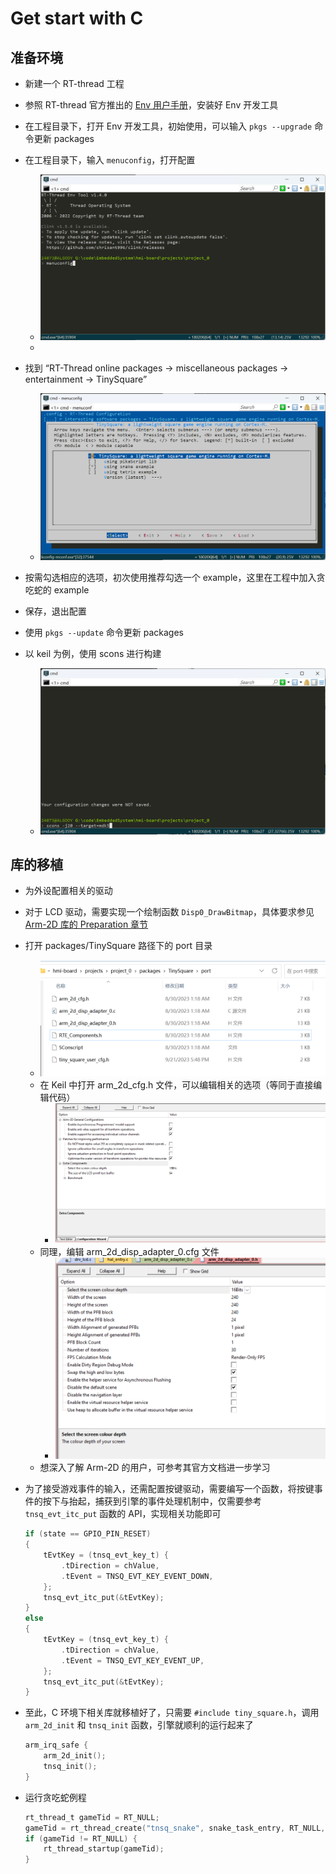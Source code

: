 # Get start with C

## 准备环境

- 新建一个 RT-thread 工程

- 参照 RT-thread 官方推出的 [Env 用户手册](https://www.rt-thread.org/document/site/#/development-tools/env/env)，安装好 Env 开发工具

- 在工程目录下，打开 Env 开发工具，初始使用，可以输入 `pkgs --upgrade` 命令更新 packages
 
- 在工程目录下，输入 `menuconfig`，打开配置
  - ![menuconfig](./image/menuconfig.png)
  - 
- 找到 “RT-Thread online packages -> miscellaneous packages -> entertainment -> TinySquare”
  - ![TinySquare](./image/TinySquare.png)

- 按需勾选相应的选项，初次使用推荐勾选一个 example，这里在工程中加入贪吃蛇的 example

- 保存，退出配置

- 使用 `pkgs --update` 命令更新 packages

- 以 keil 为例，使用 scons 进行构建
  - ![scons](./image/scons.png)

## 库的移植

- 为外设配置相关的驱动

- 对于 LCD 驱动，需要实现一个绘制函数 `Disp0_DrawBitmap`，具体要求参见 [Arm-2D 库的 Preparation 章节](https://github.com/ARM-software/Arm-2D/blob/main/documentation/how_to_deploy_the_arm_2d_library.md#31-preparation)

- 打开 packages/TinySquare 路径下的 port 目录
  - ![port](./image/port.png)
  - 在 Keil 中打开 arm_2d_cfg.h 文件，可以编辑相关的选项（等同于直接编辑代码）
    - ![arm_2d_cfg](./image/arm_2d_cfg.png)
  - 同理，编辑 arm_2d_disp_adapter_0.cfg 文件
    - ![disp](./image/disp.png)
  - 想深入了解 Arm-2D 的用户，可参考其官方文档进一步学习

- 为了接受游戏事件的输入，还需配置按键驱动，需要编写一个函数，将按键事件的按下与抬起，捕获到引擎的事件处理机制中，仅需要参考 `tnsq_evt_itc_put` 函数的 API，实现相关功能即可
    ```c
    if (state == GPIO_PIN_RESET)
    {
        tEvtKey = (tnsq_evt_key_t) {
            .tDirection = chValue,
            .tEvent = TNSQ_EVT_KEY_EVENT_DOWN,
        };
        tnsq_evt_itc_put(&tEvtKey);
    }
    else
    {
        tEvtKey = (tnsq_evt_key_t) {
            .tDirection = chValue,
            .tEvent = TNSQ_EVT_KEY_EVENT_UP,
        };
        tnsq_evt_itc_put(&tEvtKey);
    }
    ```

- 至此，C 环境下相关库就移植好了，只需要 `#include tiny_square.h`，调用 `arm_2d_init` 和 `tnsq_init` 函数，引擎就顺利的运行起来了
    ```c
    arm_irq_safe {
        arm_2d_init();
        tnsq_init();
    }
    ```

- 运行贪吃蛇例程
    ```c
    rt_thread_t gameTid = RT_NULL;
    gameTid = rt_thread_create("tnsq_snake", snake_task_entry, RT_NULL, THREAD_STACK_SIZE, THREAD_PRIORITY-2, THREAD_TIMESLICE);
    if (gameTid != RT_NULL) {
        rt_thread_startup(gameTid);
    }
    ```